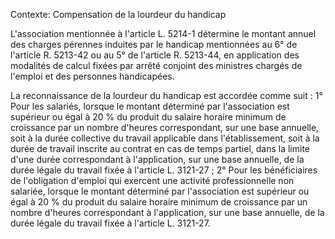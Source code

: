 Contexte: Compensation de la lourdeur du handicap

L'association mentionnée à l'article L. 5214-1 détermine le montant annuel des charges pérennes induites par le handicap mentionnées au 6° de l'article R. 5213-42 ou au 5° de l'article R. 5213-44, en application des modalités de calcul fixées par arrêté conjoint des ministres chargés de l'emploi et des personnes handicapées.

La reconnaissance de la lourdeur du handicap est accordée comme suit : 1° Pour les salariés, lorsque le montant déterminé par l'association est supérieur ou égal à 20 % du produit du salaire horaire minimum de croissance par un nombre d'heures correspondant, sur une base annuelle, soit à la durée collective du travail applicable dans l'établissement, soit à la durée de travail inscrite au contrat en cas de temps partiel, dans la limite d'une durée correspondant à l'application, sur une base annuelle, de la durée légale du travail fixée à l'article L. 3121-27 ; 2° Pour les bénéficiaires de l'obligation d'emploi qui exercent une activité professionnelle non salariée, lorsque le montant déterminé par l'association est supérieur ou égal à 20 % du produit du salaire horaire minimum de croissance par un nombre d'heures correspondant à l'application, sur une base annuelle, de la durée légale du travail fixée à l'article L. 3121-27.